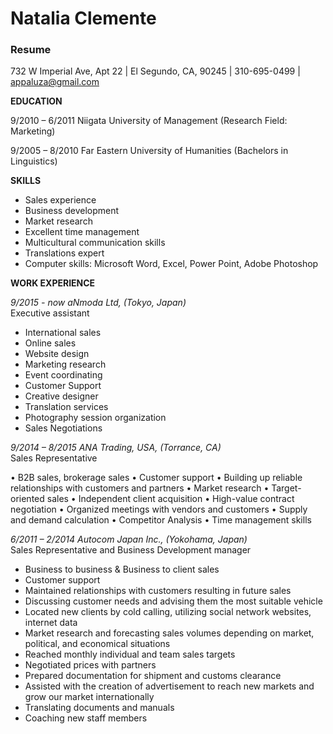 # Natalia Clemente 
### **Resume**

732 W Imperial Ave, Apt 22 | El Segundo, CA, 90245 | 310-695-0499 | appaluza@gmail.com

**EDUCATION**

9/2010 – 6/2011 Niigata University of Management (Research Field: Marketing) 

9/2005 – 8/2010 Far Eastern University of Humanities (Bachelors in Linguistics) 

**SKILLS**
 
* Sales experience
* Business development
* Market research
* Excellent time management
* Multicultural communication skills
* Translations expert
* Computer skills: Microsoft Word, Excel, Power Point, Adobe Photoshop
 

**WORK EXPERIENCE**

_9/2015 - now aNmoda Ltd, (Tokyo, Japan)_ 	
Executive assistant 

* International sales
* Online sales
* Website design
* Marketing research
* Event coordinating 
* Customer Support
* Creative designer
* Translation services
* Photography session organization
* Sales Negotiations 

_9/2014 – 8/2015  ANA Trading, USA,  (Torrance, CA)_                                                                                     
Sales Representative

•	B2B sales, brokerage sales 
•	Customer support
•	Building up reliable relationships with customers and partners
•	Market research
•	Target-oriented sales
•	Independent client acquisition
•	High-value contract negotiation
•	Organized meetings with vendors and customers
•	Supply and demand calculation
•	Competitor Analysis 
•	Time management skills

_6/2011 – 2/2014 Autocom Japan Inc.,  (Yokohama, Japan)_                                                                                
Sales Representative and Business Development manager 

* Business to business & Business to client sales
* Customer support
* Maintained relationships with customers resulting in future sales
* Discussing customer needs and advising them the most suitable vehicle
* Located new clients by cold calling, utilizing social network websites, internet data
* Market research and forecasting sales volumes depending on market, political, and economical situations
* Reached monthly individual and team sales targets
* Negotiated prices with partners
* Prepared documentation for shipment and customs clearance 
* Assisted with the creation of advertisement to reach new markets and grow our market internationally
* Translating documents and manuals
* Coaching new staff members


